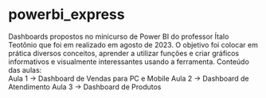 # powerbi_express
Dashboards propostos no minicurso de Power BI do professor Ítalo Teotônio que foi em realizado em agosto de 2023. O objetivo foi colocar em prática diversos conceitos, aprender a utilizar funções e criar gráficos informativos e visualmente interessantes usando a ferramenta.
Conteúdo das aulas: </br>
Aula 1 -> Dashboard de Vendas para PC e Mobile
Aula 2 -> Dashboard de Atendimento
Aula 3 -> Dashboard de Produtos
